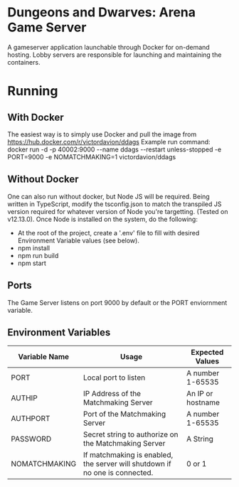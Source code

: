 # Dungeons and Dwarves: Arena Game Server

A gameserver application launchable through Docker for on-demand hosting. Lobby servers are responsible for launching and maintaining the containers.

# Running
## With Docker
The easiest way is to simply use Docker and pull the image from https://hub.docker.com/r/victordavion/ddags
Example run command:
docker run -d -p 40002:9000 --name ddags --restart unless-stopped -e PORT=9000 -e NOMATCHMAKING=1 victordavion/ddags
## Without Docker
One can also run without docker, but Node JS will be required. Being written in TypeScript, modify the tsconfig.json to match the transpiled JS version required for whatever version of Node you're targetting. (Tested on v12.13.0). Once Node is installed on the system, do the following:
* At the root of the project, create a '.env' file to fill with desired Environment Variable values (see below).
* npm install
* npm run build
* npm start

## Ports
The Game Server listens on port 9000 by default or the PORT enviornment variable.

## Environment Variables
| Variable Name | Usage | Expected Values |
| --- | --- | --- |
| PORT | Local port to listen | A number 1-65535 |
| AUTHIP | IP Address of the Matchmaking Server | An IP or hostname |
| AUTHPORT | Port of the Matchmaking Server | A number 1-65535 |
| PASSWORD | Secret string to authorize on the Matchmaking Server | A String |
| NOMATCHMAKING | If matchmaking is enabled, the server will shutdown if no one is connected. | 0 or 1 |
